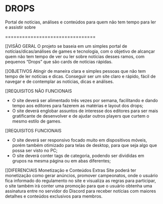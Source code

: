 # DROPS

Portal de notícias, análises e conteúdos para quem não tem tempo para ler e assistir sobre

================================

[]VISÃO GERAL
O projeto se baseia em um simples portal de notícias/dicas/análises de games e tecnologia, com o objetivo de alcançar quem não tem tempo de ver ou ler sobre notícias desses ramos, com pequenos “Drops” que são cards de notícias rápidas.

[]OBJETIVOS
Atingir de maneira clara e simples pessoas que não tem tempo de ler notícias e dicas.
Conseguir ser um site claro e rápido, fácil de navegar e de contemplar as notícias, dicas e análises.

[]REQUISITOS NÃO FUNCIONAIS	
 - O site deverá ser alimentado três vezes por semana, facilitando e dando tempo aos editores para fazerem as matérias e layout dos drops;
 - O site deverá englobar assuntos de interesse dos editores para ser mais gratificante de desenvolver e de ajudar outros players que curtem o mesmo estilo de games.


[]REQUISITOS FUNCIONAIS	
 - O site deverá ser responsivo focado muito em dispositivos móveis, porém também otimizado para telas de desktop, para que seja algo que possa ser visto no PC;
 - O site deverá conter tags de categoria, podendo ser divididas em grupos na mesma página ou em abas diferentes;


[]DIFERENCIAIS
Monetização e Conteúdos Extras 
Site poderá ter monetização como gerar anúncios, promover campeonatos, onde o usuário fica informado do regulamento no site e visualiza as regras para participar, o site também irá conter uma promoção para que o usuário obtenha uma assinatura entre no servidor do Discord para receber notícias com maiores detalhes e conteúdos exclusivos para membros.


